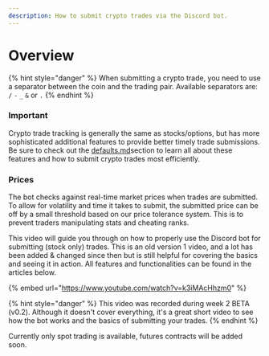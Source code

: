 ```yaml
---
description: How to submit crypto trades via the Discord bot.
---
```


# Overview

{% hint style="danger" %}
When submitting a crypto trade, you need to use a separator between the coin and the trading pair. Available separators are: `/` `-` `_` `&` or `.`
{% endhint %}

### Important

Crypto trade tracking is generally the same as stocks/options, but has more sophisticated additional features to provide better timely trade submissions. Be sure to check out the [defaults.md](defaults.md "mention")section to learn all about these features and how to submit crypto trades most efficiently.&#x20;

### Prices

The bot checks against real-time market prices when trades are submitted. To allow for volatility and time it takes to submit, the submitted price can be off by a small threshold based on our price tolerance system. This is to prevent traders manipulating stats and cheating ranks.

This video will guide you through on how to properly use the Discord bot for submitting (stock only) trades. This is an old version 1 video, and a lot has been added & changed since then but is still helpful for covering the basics and seeing it in action. All features and functionalities can be found in the articles below.

{% embed url="https://www.youtube.com/watch?v=k3iMAcHhzm0" %}

{% hint style="danger" %}
This video was recorded during week 2 BETA (v0.2). Although it doesn't cover everything, it's a great short video to see how the bot works and the basics of submitting your trades.
{% endhint %}



Currently only spot trading is available, futures contracts will be added soon.
